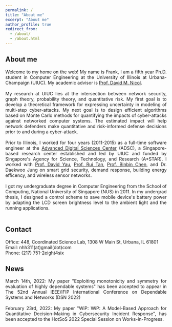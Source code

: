 ```yaml
---
permalink: /
title: "About me"
excerpt: "About me"
author_profile: true
redirect_from: 
  - /about/
  - /about.html
---
```


## About me
<div style="text-align: justify">
Welcome to my home on the web! My name is Frank, I am a fifth year Ph.D. student in Computer Engineering at the University of Illinois at Urbana-Champaign (UIUC). My academic advisor is <a href="http://dmnicol.web.engr.illinois.edu/">Prof. David M. Nicol</a>.
</div><br>
<div style="text-align: justify">
My research at UIUC lies at the intersection between network security, graph theory, probability theory, and quantitative risk. My first goal is to develop a theoretical framework for expressing uncertainty in modeling of multi-step cyber-attacks. My next goal is to design efficient algorithms based on Monte Carlo methods for quantifying the impacts of cyber-attacks against networked computer systems. The estimated impact will help network defenders make quantitative and risk-informed defense decisions prior to and during a cyber-attack.
</div><br>
<div style="text-align: justify">
Prior to Illinois, I worked for four years (2011-2015) as a full-time software engineer at the <a href="https://adsc.illinois.edu/">Advanced Digital Sciences Center</a> (ADSC), a Singapore-based research center established and led by UIUC and funded by Singapore's Agency for Science, Technology, and Research (A*STAR). I worked with <a href="https://istd.sutd.edu.sg/people/faculty/david-yau">Prof. David Yau</a>, <a href="https://personal.ntu.edu.sg/tanrui/">Prof. Rui Tan</a>, <a href="https://istd.sutd.edu.sg/people/faculty/binbin-chen">Prof. Binbin Chen</a>, and Dr. Daekwoo Jung on smart grid security, demand response, building energy efficency, and wireless sensor networks.
</div><br>
<div style="text-align: justify">
I got my undergraduate degree in Computer Engineering from the School of Computing, National University of Singapore (NUS) in 2011. In my undergrad thesis, I designed a control scheme to save mobile device's battery power by adapting the LCD screen brightness level to the ambient light and the running applications.
</div><br>

## Contact
Office: 448, Coordinated Science Lab, 1308 W Main St, Urbana, IL 61801<br>
Email: nhh311(at)gmail(dot)com<br>
Phone: (217) 751-2eight4six<br>

## News
<div style="text-align: justify">
March 14th, 2022: My paper "Exploiting monotonicity and symmetry for evaluation of highly dependable systems" has been accepted to appear in The 52nd Annual IEEE/IFIP International Conference on Dependable Systems and Networks (DSN 2022)
</div><br>

<div style="text-align: justify">
February 23rd, 2022: My paper "WiP: WiP: A Model-Based Approach for Quantitative Decision-Making in Cybersecurity Incident Response", has been accepted to the HotSoS 2022 Special Session on Works-in-Progress.
</div><br>
